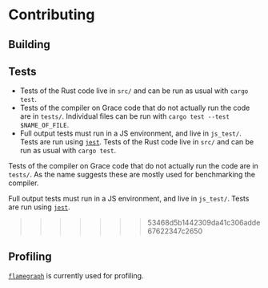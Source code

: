 # Contributing

## Building


## Tests
* Tests of the Rust code live in `src/` and can be run as usual with `cargo test`.
* Tests of the compiler on Grace code that do not actually run the code are in `tests/`. Individual files can be run with `cargo test --test $NAME_OF_FILE`.
* Full output tests must run in a JS environment, and live in `js_test/`. Tests are run using [`jest`](https://github.com/facebook/jest).
Tests of the Rust code live in `src/` and can be run as usual with `cargo test`.

Tests of the compiler on Grace code that do not actually run the code are in `tests/`. As the name suggests these are mostly used for benchmarking the compiler.

Full output tests must run in a JS environment, and live in `js_test/`. Tests are run using [`jest`](https://github.com/facebook/jest).
>>>>>>> 53468d5b1442309da41c306adde67622347c2650

## Profiling
[`flamegraph`](https://github.com/flamegraph-rs/flamegraph) is currently used for profiling.
